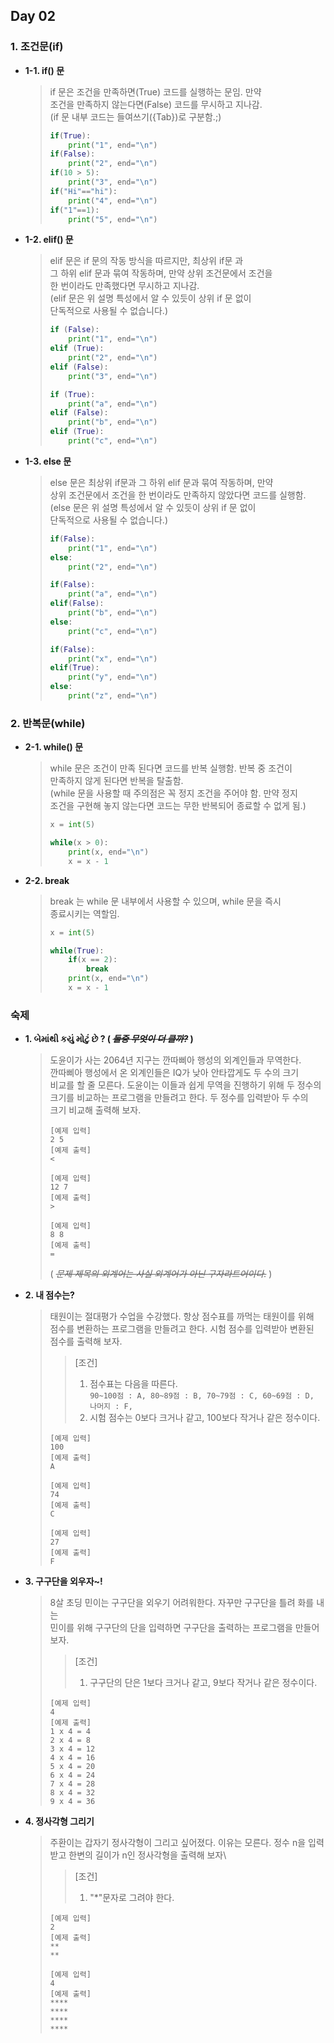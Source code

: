 ## Day 02

### 1. 조건문(if)

* **1-1. if() 문**
  > if 문은 조건을 만족하면(True) 코드를 실행하는 문임. 만약\
  > 조건을 만족하지 않는다면(False) 코드를 무시하고 지나감.\
  > (if 문 내부 코드는 들여쓰기({Tab})로 구분함.;)
  > ```python
  > if(True):
  >     print("1", end="\n")
  > if(False):
  >     print("2", end="\n")
  > if(10 > 5):
  >     print("3", end="\n")
  > if("Hi"=="hi"):
  >     print("4", end="\n")
  > if("1"==1):
  >     print("5", end="\n")
  > ```

* **1-2. elif() 문**
  > elif 문은 if 문의 작동 방식을 따르지만, 최상위 if문 과\
  > 그 하위 elif 문과 묶여 작동하며, 만약 상위 조건문에서 조건을\
  > 한 번이라도 만족했다면 무시하고 지나감.\
  > (elif 문은 위 설명 특성에서 알 수 있듯이 상위 if 문 없이\
  > 단독적으로 사용될 수 없습니다.)
  > ```python
  > if (False):
  >     print("1", end="\n")
  > elif (True):
  >     print("2", end="\n")
  > elif (False):
  >     print("3", end="\n")
  > 
  > if (True):
  >     print("a", end="\n")
  > elif (False):
  >     print("b", end="\n")
  > elif (True):
  >     print("c", end="\n")
  > ```

* **1-3. else 문**
  > else 문은 최상위 if문과 그 하위 elif 문과 묶여 작동하며, 만약\
  > 상위 조건문에서 조건을 한 번이라도 만족하지 않았다면 코드를 실행함.\
  > (else 문은 위 설명 특성에서 알 수 있듯이 상위 if 문 없이\
  > 단독적으로 사용될 수 없습니다.)
  > ```python
  > if(False):
  >     print("1", end="\n")
  > else:
  >     print("2", end="\n")
  > 
  > if(False):
  >     print("a", end="\n")
  > elif(False):
  >     print("b", end="\n")
  > else:
  >     print("c", end="\n")
  > 
  > if(False):
  >     print("x", end="\n")
  > elif(True):
  >     print("y", end="\n")
  > else:
  >     print("z", end="\n")
  > ```

### 2. 반복문(while)

* **2-1. while() 문**
  > while 문은 조건이 만족 된다면 코드를 반복 실행함. 반복 중 조건이\
  > 만족하지 않게 된다면 반복을 탈출함.\
  > (while 문을 사용할 때 주의점은 꼭 정지 조건을 주어야 함. 만약 정지\
  > 조건을 구현해 놓지 않는다면 코드는 무한 반복되어 종료할 수 없게 됨.)
  > ```python
  > x = int(5)
  > 
  > while(x > 0):
  >     print(x, end="\n")
  >     x = x - 1
  > ```
* **2-2. break**
  > break 는 while 문 내부에서 사용할 수 있으며, while 문을 즉시\
  > 종료시키는 역할임.
  > ```python
  > x = int(5)
  > 
  > while(True):
  >     if(x == 2):
  >         break
  >     print(x, end="\n")
  >     x = x - 1
  > ```

### 숙제

* **1. બેમાંથી કયું મોટું છે ? ( ~~_둘중 무엇이 더 클까?_~~ )**
  > 도윤이가 사는 2064년 지구는 깐따삐아 행성의 외계인들과 무역한다.\
  > 깐따삐아 행성에서 온 외계인들은 IQ가 낮아 안타깝게도 두 수의 크기\
  > 비교를 할 줄 모른다. 도윤이는 이들과 쉽게 무역을 진행하기 위해 두 정수의\
  > 크기를 비교하는 프로그램을 만들려고 한다. 두 정수를 입력받아 두 수의\
  > 크기 비교해 출력해 보자.
  > ```
  > [예제 입력]
  > 2 5
  > [예제 출력]
  > <
  > ```
  > ```
  > [예제 입력]
  > 12 7
  > [예제 출력]
  > >
  > ```
  > ```
  > [예제 입력]
  > 8 8
  > [예제 출력]
  > =
  > ```
  > ( ~~_문제 제목의 외계어는 사실 외계어가 아닌 구자라트어이다._~~ )

* **2. 내 점수는?**
  > 태원이는 절대평가 수업을 수강했다. 항상 점수표를 까먹는 태원이를 위해\
  > 점수를 변환하는 프로그램을 만들려고 한다. 시험 점수를 입력받아 변환된\
  > 점수를 출력해 보자.
  > > [조건]
  > > 1. 점수표는 다음을 따른다.\
  > > `
  > > 90~100점 : A, 80~89점 : B, 70~79점 : C, 60~69점 : D, 나머지 : F,
  > > `
  > > 2. 시험 점수는 0보다 크거나 같고, 100보다 작거나 같은 정수이다.
  > ```
  > [예제 입력]
  > 100
  > [예제 출력]
  > A
  > ```
  > ```
  > [예제 입력]
  > 74
  > [예제 출력]
  > C
  > ```
  > ```
  > [예제 입력]
  > 27
  > [예제 출력]
  > F
  > ```
  
* **3. 구구단을 외우자~!**
  > 8살 초딩 민이는 구구단을 외우기 어려워한다. 자꾸만 구구단을 틀려 화를 내는\
  > 민이를 위해 구구단의 단을 입력하면 구구단을 출력하는 프로그램을 만들어 보자.
  > > [조건]
  > > 1. 구구단의 단은 1보다 크거나 같고, 9보다 작거나 같은 정수이다.
  > ```
  > [예제 입력]
  > 4
  > [예제 출력]
  > 1 x 4 = 4
  > 2 x 4 = 8
  > 3 x 4 = 12
  > 4 x 4 = 16
  > 5 x 4 = 20
  > 6 x 4 = 24
  > 7 x 4 = 28
  > 8 x 4 = 32
  > 9 x 4 = 36
  > ```

* **4. 정사각형 그리기**
  > 주환이는 갑자기 정사각형이 그리고 싶어졌다. 이유는 모른다. 정수 n을 입력\
  > 받고 한변의 길이가 n인 정사각형을 출력해 보자\
  > > [조건]
  > > 1. "*"문자로 그려야 한다.
  > ```
  > [예제 입력]
  > 2
  > [예제 출력]
  > **
  > **
  > ```
  > ```
  > [예제 입력]
  > 4
  > [예제 출력]
  > ****
  > ****
  > ****
  > ****
  > ```